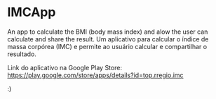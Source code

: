 # IMCApp
An app to calculate the BMI (body mass index) and alow the user can calculate and share the result.
Um aplicativo para calcular o índice de massa corpórea (IMC) e permite ao usuário calcular e compartilhar o resultado.

Link do aplicativo na Google Play Store:
https://play.google.com/store/apps/details?id=top.rregio.imc

:)
